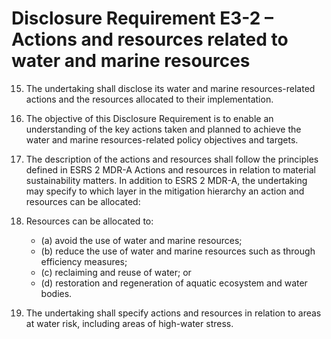 # Disclosure Requirement E3-2 – Actions and resources related to water and marine resources

15. The undertaking shall disclose its water and marine resources-related actions and the resources allocated to their implementation.

16. The objective of this Disclosure Requirement is to enable an understanding of the key actions taken and planned to achieve the water and marine resources-related policy objectives and targets.

17. The description of the actions and resources shall follow the principles defined in ESRS 2 MDR-A Actions and resources in relation to material sustainability matters. In addition to ESRS 2 MDR-A, the undertaking may specify to which layer in the mitigation hierarchy an action and
resources can be allocated: 

18. Resources can be allocated to:

	- (a) avoid the use of water and marine resources;
	- (b) reduce the use of water and marine resources such as through efficiency measures;
	- (c) reclaiming and reuse of water; or
	- (d) restoration and regeneration of aquatic ecosystem and water bodies.

19. The undertaking shall specify actions and resources in relation to areas at water risk, including areas of high-water stress. 
